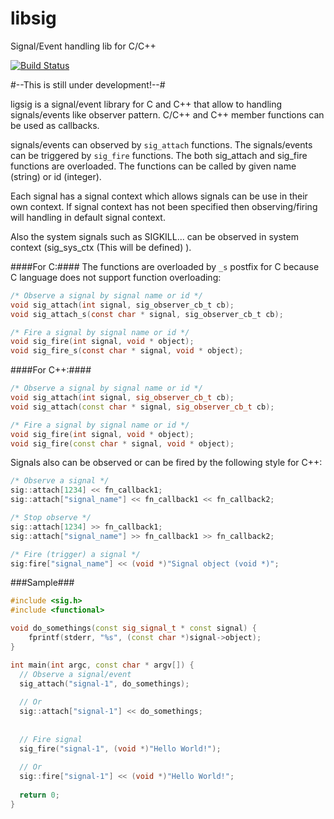 libsig
======

Signal/Event handling lib for C/C++

[![Build Status](https://travis-ci.org/recp/libsig.svg?branch=master)](https://travis-ci.org/recp/libsig)

#--This is still under development!--#

ligsig is a signal/event library for C and C++ that allow to handling signals/events like observer pattern. C/C++ and C++ member functions can be used as callbacks. 

signals/events can observed by `sig_attach` functions. The signals/events can be triggered by `sig_fire` functions. The both sig_attach and sig_fire functions are overloaded. The functions can be called by given name (string) or id (integer). 

Each signal has a signal context which allows signals can be use in their own context. If signal context has not been specified then observing/firing will handling in default signal context.

Also the system signals such as SIGKILL... can be observed in system context (sig_sys_ctx (This will be defined) ).

####For C:####
The functions are overloaded by `_s` postfix for C because C language does not support function overloading:
```C
/* Observe a signal by signal name or id */
void sig_attach(int signal, sig_observer_cb_t cb);
void sig_attach_s(const char * signal, sig_observer_cb_t cb);

/* Fire a signal by signal name or id */
void sig_fire(int signal, void * object);
void sig_fire_s(const char * signal, void * object);
```

####For C++:####
```C++
/* Observe a signal by signal name or id */
void sig_attach(int signal, sig_observer_cb_t cb);
void sig_attach(const char * signal, sig_observer_cb_t cb);

/* Fire a signal by signal name or id */
void sig_fire(int signal, void * object);
void sig_fire(const char * signal, void * object);
```

Signals also can be observed or can be fired by the following style for C++:

```C++
/* Observe a signal */
sig::attach[1234] << fn_callback1;
sig::attach["signal_name"] << fn_callback1 << fn_callback2;

/* Stop observe */
sig::attach[1234] >> fn_callback1;
sig::attach["signal_name"] >> fn_callback1 >> fn_callback2;

/* Fire (trigger) a signal */
sig:fire["signal_name"] << (void *)"Signal object (void *)";
```

###Sample###

```C++
#include <sig.h>
#include <functional>

void do_somethings(const sig_signal_t * const signal) {
	fprintf(stderr, "%s", (const char *)signal->object);
}

int main(int argc, const char * argv[]) {
  // Observe a signal/event
  sig_attach("signal-1", do_somethings);
  
  // Or 
  sig::attach["signal-1"] << do_somethings;
  
  
  // Fire signal
  sig_fire("signal-1", (void *)"Hello World!");
  
  // Or
  sig::fire["signal-1"] << (void *)"Hello World!";
  
  return 0;
}
```



